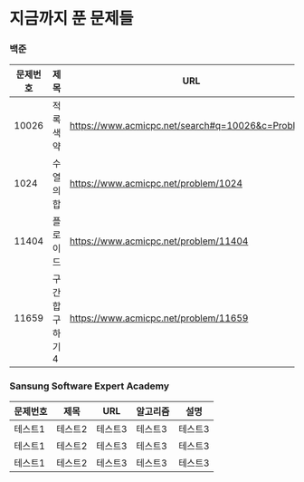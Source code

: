 # 지금까지 푼 문제들

### 백준
|문제번호|제목|URL|알고리즘|설명|
|------|  ---  |  --- | --- | --- |
|10026|적록색약|<https://www.acmicpc.net/search#q=10026&c=Problems>|DFS/BFS||
|1024|수열의 합|<https://www.acmicpc.net/problem/1024>|재귀||
|11404|플로이드|<https://www.acmicpc.net/problem/11404>|floyd-warshal|<https://www.notion.so/9a275bb1a6a64ab7bf4a3219f0f5ea86>|
|11659|구간 합 구하기 4|<https://www.acmicpc.net/problem/11659>|누적합|"준비중"|

### Sansung Software Expert Academy
문제번호|제목|URL|알고리즘|설명|
|------|  ---  |  --- | --- | --- |
|테스트1|테스트2|테스트3|테스트3|테스트3|
|테스트1|테스트2|테스트3|테스트3|테스트3|
|테스트1|테스트2|테스트3|테스트3|테스트3|
